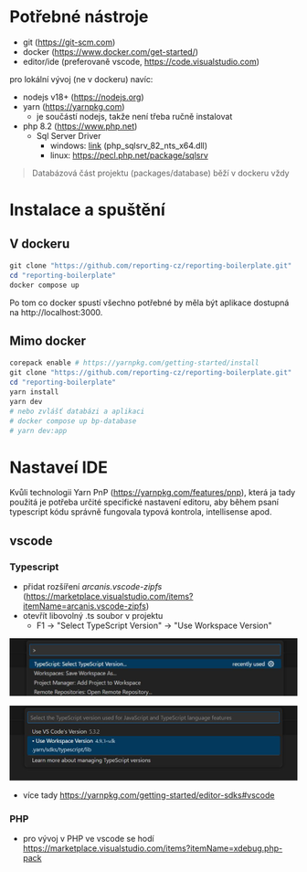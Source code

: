 # Potřebné nástroje
- git (https://git-scm.com)
- docker (https://www.docker.com/get-started/)
- editor/ide (preferovaně vscode, https://code.visualstudio.com)

pro lokální vývoj (ne v dockeru) navíc:
- nodejs v18+ (https://nodejs.org)
- yarn (https://yarnpkg.com)
	- je součástí nodejs, takže není třeba ručně instalovat
- php 8.2 (https://www.php.net)
	- Sql Server Driver
		- windows: [link](https://learn.microsoft.com/en-us/sql/connect/php/download-drivers-php-sql-server?view=sql-server-ver16#download) (php_sqlsrv_82_nts_x64.dll)
		- linux: https://pecl.php.net/package/sqlsrv

> Databázová část projektu (packages/database) běží v dockeru vždy

# Instalace a spuštění

## V dockeru
```powershell
git clone "https://github.com/reporting-cz/reporting-boilerplate.git"
cd "reporting-boilerplate"
docker compose up
```

Po tom co docker spustí všechno potřebné by měla být aplikace dostupná na http://localhost:3000.


## Mimo docker
```powershell
corepack enable # https://yarnpkg.com/getting-started/install
git clone "https://github.com/reporting-cz/reporting-boilerplate.git"
cd "reporting-boilerplate"
yarn install
yarn dev
# nebo zvlášť databázi a aplikaci
# docker compose up bp-database
# yarn dev:app
```


# Nastaveí IDE

Kvůli technologii Yarn PnP (https://yarnpkg.com/features/pnp), která ja tady použitá je potřeba určité specifické nastavení editoru, aby během psaní typescript kódu správně fungovala typová kontrola, intellisense apod.

## vscode
### Typescript
- přidat rozšíření *arcanis.vscode-zipfs* (https://marketplace.visualstudio.com/items?itemName=arcanis.vscode-zipfs)
- otevřít libovolný .ts soubor v projektu
	- F1 -> "Select TypeScript Version" -> "Use Workspace Version"

![Select TypeScript Version](assets/vscode_ts_1.jpg)

![Use Workspace Version](assets/vscode_ts_2.jpg)


- více tady https://yarnpkg.com/getting-started/editor-sdks#vscode


### PHP
- pro vývoj v PHP ve vscode se hodí https://marketplace.visualstudio.com/items?itemName=xdebug.php-pack
